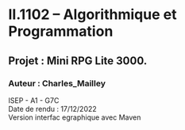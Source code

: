 # II.1102 – Algorithmique et Programmation 
## Projet : Mini RPG Lite 3000.
### Auteur : Charles_Mailley
ISEP - A1 - G7C  
Date de rendu  : 17/12/2022  
Version interfac egraphique avec Maven

